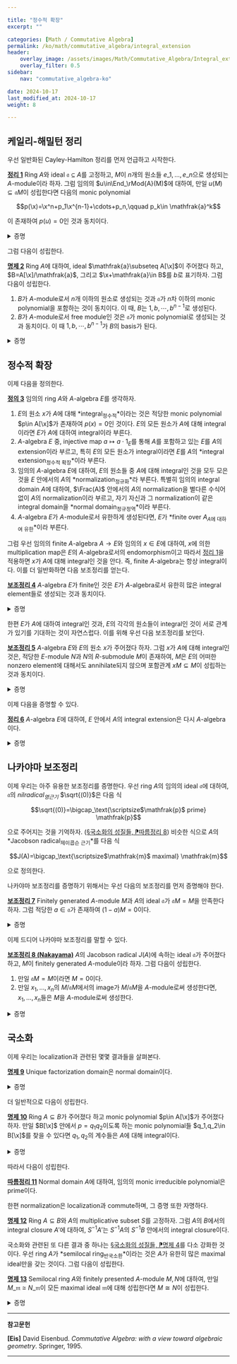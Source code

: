 ```yaml
---

title: "정수적 확장"
excerpt: ""

categories: [Math / Commutative Algebra]
permalink: /ko/math/commutative_algebra/integral_extension
header:
    overlay_image: /assets/images/Math/Commutative_Algebra/Integral_extension.png
    overlay_filter: 0.5
sidebar: 
    nav: "commutative_algebra-ko"

date: 2024-10-17
last_modified_at: 2024-10-17
weight: 8

---
```


## 케일리-해밀턴 정리

우선 일반화된 Cayley-Hamilton 정리를 먼저 언급하고 시작한다. 

<div class="proposition" markdown="1">

<ins id="thm1">**정리 1**</ins> Ring $A$와 ideal $\mathfrak{a}\subseteq A$를 고정하고, $M$이 $n$개의 원소들 $e\_1,\ldots,e\_n$으로 생성되는 $A$-module이라 하자. 그럼 임의의 $u\in\End_\rMod{A}(M)$에 대하여, 만일 $u(M)\subseteq \mathfrak{a}M$이 성립한다면 다음의 monic polynomial

$$p(\x)=\x^n+p_1\x^{n-1}+\cdots+p_n,\qquad p_k\in \mathfrak{a}^k$$

이 존재하여 $p(u)=0$인 것과 동치이다.

</div>
<details class="proof" markdown="1">
<summary>증명</summary>

[\[다중선형대수학\] §행렬식, ⁋명제 9](/ko/math/multilinear_algebra/determinants#prop9)에서 $M$은 free module일 필요가 없다.

</details>

그럼 다음이 성립한다.

<div class="proposition" markdown="1">

<ins id="prop2">**명제 2**</ins> Ring $A$에 대하여, ideal $\mathfrak{a}\subseteq A[\x]$이 주어졌다 하고, $B=A[\x]/\mathfrak{a}$, 그리고 $\x+\mathfrak{a}\in B$를 $b$로 표기하자. 그럼 다음이 성립한다.

1. $B$가 $A$-module로서 $n$개 이하의 원소로 생성되는 것과 $\mathfrak{a}$가 $n$차 이하의 monic polynomial을 포함하는 것이 동치이다. 이 때, $B$는 $1,b,\cdots,b^{n-1}$로 생성된다. 
2. $B$가 $A$-module로서 free module인 것은 $\mathfrak{a}$가 monic polynomial로 생성되는 것과 동치이다. 이 때 $1,b,\cdots,b^{n-1}$가 $B$의 basis가 된다.

</div>
<details class="proof" markdown="1">
<summary>증명</summary>

1. 한쪽 방향은 자명하다. 거꾸로 $B$가 $A$-module로서 $n$개의 원소로 생성된다 하자. 이제 $B$의 원소에 $b$를 곱하여 얻어지는 $A$-module endomorphism $b:B \rightarrow B$를 생각하자. Ideal $A$에 대해 [정리 1](#thm1)을 적용하면 이 endomorphism이 $n$차 monic polynomial $p(x)$를 만족한다는 것을 알고, 이것은 원소로서 $b$를 대입해도 $0$이 되어야 한다. 따라서 $b$의 정의에 의하여 $p(\x)\in \mathfrak{a}$임을 안다.
2. 우선 $\mathfrak{a}$가 차수 $n$의 monic polynomial로 생성된다 하자. 그럼 방금 전의 결과에 의해 $B$가 $1,b,\ldots, b^{n-1}$에 의해 생성된다는 것을 안다. 이제 이들이 일차독립임을 보이면 충분하다. $A$-module $B$에서 $\sum_{i=0}^{n-1} a_i b^i=0$이라 하면, $q(\x)=\sum_{i=0}^{n-1}a_i\x^i$가 $\mathfrak{a}$에 석해야 하고, 차수 때문에 $q=0$이어야 한다.  
반대로 $B$가 rank $n$의 free $A$-module이라 하면 $B$를 $n$개의 원소로 생성할 수 있으며, 다시 방금 전의 결과로부터 $\mathfrak{a}$가 $n$차 monic polynomial $p$를 포함하며, 이로부터 $1,b,\ldots, b^{n-1}$이 $B$의 basis가 되는 것까지 유도할 수 있다. 남은 것은 $p$가 $\mathfrak{a}$를 생성하는 것을 보이는 것인데, 이는 임의의 $f\in \mathfrak{a}$가 주어졌다 하고 이를 $p$로 나눈 나머지 $r$을 생각하면 된다. 두 다항식 $f$와 $p$가 모두 $\mathfrak{a}$에 속하므로, 이 나머지 또한 $B$로 보내면 $0$이 되어야 한다. 그런데 이는 다항식 $r(\x)$에 $\x=b$를 대입한 것과 같고, 이는 $B$의 basis $1,\ldots, b^{n-1}$의 일차결합이라 생각하면 $r$의 계수들이 모두 $0$이어야 한다는 것을 안다. 

</details>

## 정수적 확장

이제 다음을 정의한다.

<div class="definition" markdown="1">

<ins id="def3">**정의 3**</ins> 임의의 ring $A$와 $A$-algebra $E$를 생각하자.

1. $E$의 원소 $x$가 $A$에 대해 *integral<sub>정수적</sub>*이라는 것은 적당한 monic polynomial $p\in A[\x]$가 존재하여 $p(x)=0$인 것이다. $E$의 모든 원소가 $A$에 대해 integral이라면 $E$가 $A$에 대하여 integral이라 부른다. 
2. $A$-algebra $E$ 중, injective map $a\mapsto a\cdot 1_E$를 통해 $A$를 포함하고 있는 $E$를 $A$의 extension이라 부르고, 특히 $E$의 모든 원소가 integral이라면 $E$를 $A$의 *integral extension<sub>정수적 확장</sub>*이라 부른다. 
3. 임의의 $A$-algebra $E$에 대하여, $E$의 원소들 중 $A$에 대해 integral인 것을 모두 모은 것을 $E$ 안에서의 $A$의 *normalization<sub>정규화</sub>*라 부른다. 특별히 임의의 integral domain $A$에 대하여, $\Frac(A)$ 안에서의 $A$의 normalization을 별다른 수식어 없이 $A$의 normalization이라 부르고, 자기 자신과 그 normalization이 같은 integral domain을 *normal domain<sub>정규정역</sub>*이라 부른다.
4. $A$-algebra $E$가 $A$-module로서 유한하게 생성된다면, $E$가 *finite over $A$<sub>$A$에 대하여 유한</sub>*이라 부른다.

</div>

그럼 우선 임의의 finite $A$-algebra $A \rightarrow E$와 임의의 $x\in E$에 대하여, $x$에 의한 multiplication map은 $E$의 $A$-algebra로서의 endomorphism이고 따라서 [정리 1](#thm1)을 적용하면 $x$가 $A$에 대해 integral인 것을 안다. 즉, finite $A$-algebra는 항상 integral이다. 이를 더 일반화하면 다음 보조정리를 얻는다. 

<div class="proposition" markdown="1">

<ins id="lem4">**보조정리 4**</ins> $A$-algebra $E$가 finite인 것은 $E$가 $A$-algebra로서 유한히 많은 integral element들로 생성되는 것과 동치이다.

</div>
<details class="proof" markdown="1">
<summary>증명</summary>

한쪽 방향은 위에서 보였다. 이제 역으로 $E$가 유한히 많은 integral element들에 의해 생성된다면, $E$가 $A$-module로서도 유한하게 생성된다는 것을 보여야 한다. 이를 위해 $E$의 ($A$-algebra로서의) generator들의 개수에 대한 induction을 사용하자. 만일 $E$가 $A$-algebra로서 $n$개의 integral element $x_1,\ldots, x_n$들로 생성된다 하면, 이들 중 $n-1$개의 원소들 $x_1,\ldots, x_{n-1}$로 생성되는 $E$의 $A$-subalgebra $E'$를 생각할 수 있고 이는 귀납적 가정에 의하여 $A$-module로서 유한하게 생성된다. $E'$의 ($A$-module로서의) generator들을 $\\{s_i\\}$라 하자. 그럼 $x_n$은 $A$에 대해 integral이므로 $E'$에 대해서도 integral이고, 따라서 $E'$-module로서 $E$는 유한하게 생성되어야 한다. 이 원소들을 $\\{t_j\\}$라 하면, $\\{s_i t_j\\}$가 $E$를 $A$-module로서 유한하게 생성하는 것을 알 수 있다. 

</details>


한편 $E$가 $A$에 대하여 integral인 것과, $E$의 각각의 원소들이 integral인 것이 서로 관계가 있기를 기대하는 것이 자연스럽다. 이를 위해 우선 다음 보조정리를 보인다.

<div class="proposition" markdown="1">

<ins id="lem5">**보조정리 5**</ins> $A$-algebra $E$와 $E$의 원소 $x$가 주어졌다 하자. 그럼 $x$가 $A$에 대해 integral인 것은, 적당한 $E$-module $N$과 $N$의 $R$-submodule $M$이 존재하여, $M$은 $E$의 어떠한 nonzero element에 대해서도 annihilate되지 않으며 포함관계 $xM\subseteq M$이 성립하는 것과 동치이다. 

</div>
<details class="proof" markdown="1">
<summary>증명</summary>

우선 $x$가 $A$에 대하여 integral이라 하자. 그럼 $N=E$로 잡으면 $M=A[x]$는 [명제 2](#prop2)에 의하여 finitely generated인 것을 안다. 반대방향은 [명제 2](#prop2)의 증명과 마찬가지로 $x$를 곱하는 것을 $M$의 endomorphism으로 본 후 [정리 1](#thm1)을 적용하면 된다.

</details>

이제 다음을 증명할 수 있다.

<div class="proposition" markdown="1">

<ins id="thm6">**정리 6**</ins> $A$-algebra $E$에 대하여, $E$ 안에서 $A$의 integral extension은 다시 $A$-algebra이다. 

</div>
<details class="proof" markdown="1">
<summary>증명</summary>

두 원소 $x,y\in E$가 $A$에 대하여 integral이라 하자. 그럼 $x+y$와 $xy$가 $A$에 대하여 integral임을 보여야 한다. 이제 $M=A[x]$, $M'=A[y]$이 $E$의 두 submodule이라 하고, 이들의 원소들의 곱 $xx'$들로 생성되는 $E$의 subalgebra를 $MM'$을 생각하면 $M,M'$ 각각이 finitely generated이므로 $MM'$ 또한 finitely generated이다. 이제

$$(xx')MM'=(xM)(x'M)\subseteq MM',\qquad (x+x')MM'\subseteq xMM'+M(x'M')\subseteq MM'$$

이므로 [보조정리 5](#lem5)를 이용하면 원하는 결과를 얻는다. 

</details>


## 나카야마 보조정리

이제 우리는 아주 유용한 보조정리를 증명한다. 우선 ring $A$의 임의의 ideal $\mathfrak{a}$에 대하여, $\mathfrak{a}$의 *nilradical<sub>영근기</sub>* $\sqrt{(0)}$은 다음 식

$$\sqrt{(0)}=\bigcap_\text{\scriptsize$\mathfrak{p}$ prime} \mathfrak{p}$$

으로 주어지는 것을 기억하자. ([§국소화의 성질들, ⁋따름정리 8](/ko/math/commutative_algebra//ko/math/commutative_algebra/properties_of_localization#cor8)) 비슷한 식으로 $A$의 *Jacobson radical<sub>제이콥슨 근기</sub>*를 다음 식

$$J(A)=\bigcap_\text{\scriptsize$\mathfrak{m}$ maximal} \mathfrak{m}$$

으로 정의한다.

나카야마 보조정리를 증명하기 위해서는 우선 다음의 보조정리를 먼저 증명해야 한다.

<div class="proposition" markdown="1">

<ins id="lem7">**보조정리 7**</ins> Finitely generated $A$-module $M$과 $A$의 ideal $\mathfrak{a}$가 $\mathfrak{a}M=M$을 만족한다 하자. 그럼 적당한 $a\in \mathfrak{a}$가 존재하여 $(1-a)M=0$이다.

</div>
<details class="proof" markdown="1">
<summary>증명</summary>

주어진 조건으로부터 $M\subseteq \mathfrak{a}M$이므로 [정리 1](#thm1)로부터 적당한 monic polynomial

$$p(\x)=\x^n+p_1\x^{n-1}+\cdots+p_n,\qquad p_k\in \mathfrak{a}^k$$

이 존재하여 $p(\id_M)=0$이다. 즉, 

$$(1+p_1+\cdots_p_n)M=0$$

이고 $a=-(p_1+\cdots_p_n)$으로 두면 원하는 결과를 얻는다. 

</details>

이제 드디어 나카야마 보조정리를 말할 수 있다. 

<div class="proposition" markdown="1">

<ins id="lem8">**보조정리 8 (Nakayama)**</ins> $A$의 Jacobson radical $J(A)$에 속하는 ideal $\mathfrak{a}$가 주어졌다 하고, $M$이 finitely generated $A$-module이라 하자. 그럼 다음이 성립한다.

1. 만일 $\mathfrak{a}M=M$이라면 $M=0$이다.
2. 만일 $x_1,\ldots, x_n$의 $M/\mathfrak{a}M$에서의 image가 $M/\mathfrak{a}M$을 $A$-module로써 생성한다면, $x_1,\ldots, x_n$들은 $M$을 $A$-module로써 생성한다.

</div>
<details class="proof" markdown="1">
<summary>증명</summary>

1번 겷과의 경우 [보조정리 7](#lem7)으로부터 얻어지는 $a\in \mathfrak{a}$가 가정에 의하여 모든 maximal ideal에 속한다는 사실을 안다. 바꾸어 말하면 $1-a$는 어떠한 maximal ideal에도 속할 수 없으므로 $1-a$는 unit이다. 따라서 원하는 결과를 얻는다.

2번 결과의 경우, $N=M/\sum\_i Ax\_i$라 하자. 그럼 $N/IN=0$임을 보일 수 있고 1번 결과로부터 $N=0$임을 안다.

</details>

## 국소화

이제 우리는 localization과 관련된 몇몇 결과들을 살펴본다.  

<div class="proposition" markdown="1">

<ins id="prop9">**명제 9**</ins> Unique factorization domain은 normal domain이다.

</div>
<details class="proof" markdown="1">
<summary>증명</summary>

임의의 $a/b\in \Frac(A)$에 대하여, $a,b$가 coprime이고 $a/b$가 $A$의 normalization에 포함된다 하자. 그럼 적당한 monic polynomial이 존재하여

$$\left(\frac{a}{b}\right)^n+a_{n-1}\left(\frac{a}{b}\right)^{n-1}+\cdots+a_1\left(\frac{a}{b}\right)+a_0=0$$

이도록 할 수 있디. 이제 이로부터

$$\x^n+a_{n-1}b \x^{n-1}+\cdots+a_1b^{n-1}\x+a_0b^n\in A[\x]$$

은 $\x=a$를 넣었을 때 $0$이 되는 monic polynomial인 것을 안다. 즉 $a^n$은 $b$로 나누어떨어지며, 이것이 모순이 되지 않기 위해서는 $b=1$, 즉 $A$가 normal domain이어야 한다.

</details>

더 일반적으로 다음이 성립한다.

<div class="proposition" markdown="1">

<ins id="prop10">**명제 10**</ins> Ring $A\subseteq B$가 주어졌다 하고 monic polynomial $p\in A[\x]$가 주어졌다 하자. 만일 $B[\x]$ 안에서 $p=q_1q_2$이도록 하는 monic polynomial들 $q_1,q_2\in B[\x]$를 찾을 수 있다면 $q_1,q_2$의 계수들은 $A$에 대해 integral이다.

</div>
<details class="proof" markdown="1">
<summary>증명</summary>

방정식의 해를 넣어주는 방법으로 $B$를 포함하는 적당한 ring $C$에 대하여 $C[\x]$ 안에서는 $q_1,q_2$가 모두 $\prod (x-\alpha_i)$, $\prod(x-\beta_j)$의 꼴로 분해되도록 할 수 있다. 그럼 정의에 의해 $\alpha_i,\beta_j$들은 모두 $A$에 대해 integral이므로, 이들로 생성되는 $C$의 subring $C'$는 integral $A$-algebra이다. 한편 $p=q_1q_2$를 전개하여 그 계수를 보면 이들이 $C'$에 속한다는 것을 안다.

</details>

따라서 다음이 성립한다.

<div class="proposition" markdown="1">

<ins id="cor11">**따름정리 11**</ins> Normal domain $A$에 대하여, 임의의 monic irreducible polynomial은 prime이다. 

</div>

한편 normalization은 localization과 commute하며, 그 증명 또한 자명하다.

<div class="proposition" markdown="1">

<ins id="prop12">**명제 12**</ins> Ring $A\subseteq B$와 $A$의 multiplicative subset $S$를 고정하자. 그럼 $A$의 $B$에서의 integral closure $A'$에 대하여, $S^{-1}A'$는 $S^{-1}A$의 $S^{-1}B$ 안에서의 integral closure이다.

</div>

국소화와 관련된 또 다른 결과 중 하나는 [§국소화의 성질들, ⁋명제 4](/ko/math/commutative_algebra/properties_of_localization#prop4)를 다소 강화한 것이다. 우선 ring $A$가 *semilocal ring<sub>반국소환</sub>*이라는 것은 $A$가 유한히 많은 maximal ideal만을 갖는 것이다. 그럼 다음이 성립한다.

<div class="proposition" markdown="1">

<ins id="prop13">**명제 13**</ins> Semilocal ring $A$와 finitely presented $A$-module $M,N$에 대하여, 만일 $M\_\mathfrak{m}\cong N\_\mathfrak{m}$이 모든 maximal ideal $\mathfrak{m}$에 대해 성립한다면 $M\cong N$이 성립한다. 

</div>
<details class="proof" markdown="1">
<summary>증명</summary>

우선 $A$의 maximal ideal들 $\mathfrak{m}\_1,\ldots, \mathfrak{m}\_n$이 주어졌다 하고, 각각의 $k$에 대하여 $u_k: M\_{\mathfrak{p}\_k}\rightarrow N\_{\mathfrak{p}\_k}$가 주어졌다 하자. 그럼 $A_\mathfrak{p}$는 flat $A$-module이고, 가정에 의해 $M$이 finitely presented이므로 다음의 isomorphism

$$\Hom_{A_{\mathfrak{m}_k}}( M_{\mathfrak{m}_k}, N_{\mathfrak{m}_k}) \rightarrow \Hom_A(M,N)_{\mathfrak{m}_k}$$

이 존재한다. ([§국소화의 성질들, ⁋명제 5](/ko/math/commutative_algebra/properties_of_localization#prop5)) 이 isomorphism에 의한 $u_k$의 image는 $\Hom_A(M,N)$의 원소에 $A\setminus \mathfrak{m}_k$의 원소를 분모에 넣어준 것이므로, 필요하다면 $u_k$에 이 분모를 곱해주어 $v_k$를 $\Hom_A(M,N)$의 원소로 취급할 수 있다. 

한편, $\mathfrak{m}\_k$는 prime이므로, 만일 $\bigcap\_{l\neq k} \mathfrak{m}\_l\subseteq \mathfrak{m}\_k$라면 어떠한 $l$에 대해 $\mathfrak{m}\_l\subseteq \mathfrak{m}\_k$가 되어야 하므로 모순이다. 즉, 다음의 식

$$\bigcap_{l\neq k} \mathfrak{m}_l\not\subseteq \mathfrak{m}_k$$

이 성립하고 그럼 이로부터 $a_k\in \bigcap_{l\neq k}\mathfrak{m}\_l$이지만 $a_k\not\in \mathfrak{m}\_k$인 $a_k$가 존재한다. 이렇게 만들어진 $a_k$들에 대하여, $v=\sum_{k=1}^n a_kv_k$으로 정의하면, 이것이 우리가 원하는 isomorphism이 되며 그 증명을 위해서는 [§국소화의 성질들, ⁋명제 4](/ko/math/commutative_algebra/properties_of_localization#prop4)에 의해 각각의 maximal ideal들 $\mathfrak{m}\_k$에서의 localization을 보면 된다. 

더 일반적으로 우리는 임의의 local ring $(B, \mathfrak{n})$과 finitely generated $B$-module 사이의 map들 $s,t:K \rightarrow L$에 대하여, 만일 $s$가 isomorphism이고 $t(K)\subseteq \mathfrak{n}L$이라면 $s+t$도 isomorphism인 것을 보인다. 그럼 이 결과를 local ring $(A\_{\mathfrak{m}\_k}, \mathfrak{m}\_kA\_{\mathfrak{m}\_k})$, 그리고 $M\_{\mathfrak{m}\_k}$에서 $N\_{\mathfrak{m}\_k}$로의 함수들 $s=a_k v_k$와 $t=\sum_{l\neq k} a_lv_l$에 적용하면 증명이 완료될 것이다. 

이 주장을 증명하자. 우선 $t$는 $K$에서 $L/\mathfrak{n}L$로의 zero map으로 볼 수 있고, $s$는 $K$에서 $L/\mathfrak{n}L$로의 epimorphism으로 볼 수 있므로 $s+t$ 또한 $K$에서 $L/\mathfrak{n}L$로의 epimorphism으로 볼 수 있다. 그럼 [보조정리 8](#lem8)에 의해 $K$에서 $L$로의 morphism $s+t$도 epimorphism이다. 이제 isomorphism $s$의 inverse $s^{-1}$을 취하여 surjective endomorphism $s^{-1}(s+t): K \rightarrow K$를 생각하자. 그럼 [정리 1](#thm1)에 의하여 $s^{-1}(s+t)$는 isomorphism이기도 하고, 따라서 $s+t$는 monomorphism이므로 원하는 결과를 얻는다. 

</details>



---

**참고문헌**

**[Eis]** David Eisenbud. *Commutative Algebra: with a view toward algebraic geometry*. Springer, 1995.

---